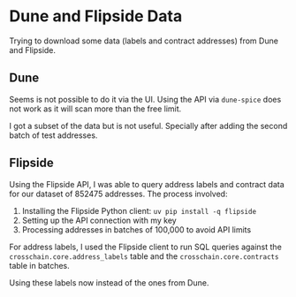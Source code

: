 # Dune and Flipside Data

Trying to download some data (labels and contract addresses) from Dune and Flipside.

## Dune

Seems is not possible to do it via the UI. Using the API via `dune-spice` does not work as it will scan more than the free limit.

I got a subset of the data but is not useful. Specially after adding the second batch of test addresses.

## Flipside

Using the Flipside API, I was able to query address labels and contract data for our dataset of 852475 addresses. The process involved:

1. Installing the Flipside Python client: `uv pip install -q flipside`
2. Setting up the API connection with my key
3. Processing addresses in batches of 100,000 to avoid API limits

For address labels, I used the Flipside client to run SQL queries against the `crosschain.core.address_labels` table and the `crosschain.core.contracts` table in batches.

Using these labels now instead of the ones from Dune.
